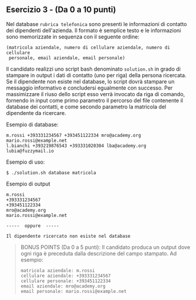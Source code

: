 ## Esercizio 3 - (Da 0 a 10 punti)

Nel database `rubrica telefonica` sono presenti le informazioni di contatto dei
dipendenti dell'azienda. Il formato è semplice testo e le informazioni sono
memorizzate in sequenza con il seguente ordine:

```text
(matricola aziendale, numero di cellulare aziendale, numero di cellulare
 personale, email aziendale, email personale)
```

Il candidato realizzi uno script bash denominato `solution.sh` in grado di
stampare in output i dati di contatto (uno per riga) della persona ricercata.
Se il dipendente non esiste nel database, lo script dovrà stampare
un messaggio informativo e concludersi egualmente con successo.
Per massimizzare il riuso dello script esso verrà invocato da riga di comando,
fornendo in input come primo parametro il percorso del file contenente il
database dei contatti, e come secondo parametro la matricola del dipendente da
ricercare.

Esempio di database:

```text
m.rossi +393331234567 +393451122334 mro@academy.org mario.rossi@example.net
l.bianchi +393219876543 +393331020304 lba@academy.org lubia@fuzzymail.io
```

Esempio di uso:

```shell
$ ./solution.sh database matricola
```

Esempio di output
```text
m.rossi
+393331234567
+393451122334
mro@academy.org
mario.rossi@example.net

-----  oppure  -----

Il dipendente ricercato non esiste nel database
```

> BONUS POINTS (Da 0 a 5 punti): Il candidato produca un output dove ogni riga
> è preceduta dalla descrizione del campo stampato. Ad esempio:
>
> ```text
> matricola aziendale: m.rossi
> cellulare aziendale: +393331234567
> cellulare personale: +393451122334
> email aziendale: mro@academy.org
> email personale: mario.rossi@example.net
> ```